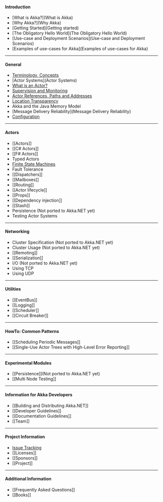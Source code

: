 #### Introduction

- [What is Akka?](What is Akka)
- [Why Akka?](Why Akka)
- [Getting Started](Getting started)
- [The Obligatory Hello World](The Obligatory Hello World)
- [Use-case and Deployment Scenarios](Use-case and Deployment Scenarios)
- [Examples of use-cases for Akka](Examples of use-cases for Akka)

***

#### General

- [Terminology, Concepts](Terminology)
- [Actor Systems](Actor Systems)
- [What is an Actor?](Actors)
- [Supervision and Monitoring](Supervision)
- [Actor References, Paths and Addresses](Addressing)
- [Location Transparency](Remoting)
- Akka and the Java Memory Model
- [Message Delivery Reliability](Message Delivery Reliability)
- [Configuration](Configuration)

***

#### Actors

- [[Actors]]
- [[C# Actors]]
- [[F# Actors]]
- Typed Actors
- [Finite State Machines](FSM)
- Fault Tolerance
- [[Dispatchers]]
- [[Mailboxes]]
- [[Routing]]
- [[Actor lifecycle]]
- [[Props]]
- [[Dependency injection]]
- [[Stash]]
- Persistence (Not ported to Akka.NET yet)
- Testing Actor Systems

***

#### Networking

- Cluster Specification (Not ported to Akka.NET yet)
- Cluster Usage (Not ported to Akka.NET yet)
- [[Remoting]]
- [[Serialization]]
- I/O (Not ported to Akka.NET yet)
- Using TCP
- Using UDP

***

#### Utilities

- [[EventBus]]
- [[Logging]]
- [[Scheduler]]
- [[Circuit Breaker]]

***

#### HowTo: Common Patterns

- [[Scheduling Periodic Messages]]
- [[Single-Use Actor Trees with High-Level Error Reporting]]

***

#### Experimental Modules

- [[Persistence]](Not ported to Akka.NET yet)
- [[Multi Node Testing]]

***

#### Information for Akka Developers

- [[Building and Distributing Akka.NET]]
- [[Developer Guidelines]]
- [[Documentation Guidelines]]
- [[Team]]

***

#### Project Information

- [Issue Tracking](https://github.com/akkadotnet/akka.net/issues?state=open)
- [[Licenses]]
- [[Sponsors]]
- [[Project]]

***

#### Additional Information

- [[Frequently Asked Questions]]
- [[Books]]